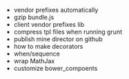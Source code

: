 * vendor prefixes automatically
* gzip bundle.js
* client vendor prefixes lib
* compress tpl files when running grunt
* publish mine director on github
* how to make decorators
* when/sequence
* wrap MathJax
* customize bower_compoents
